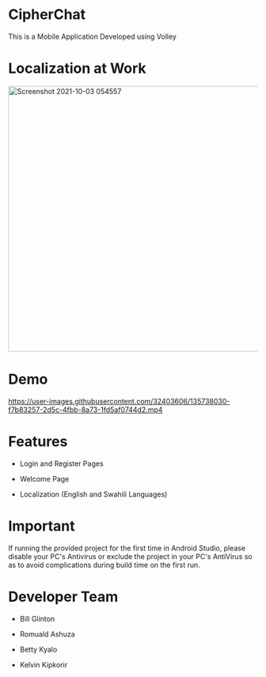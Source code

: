 # CipherChat
This is a Mobile Application Developed using Volley

# Localization at Work
<img width="537" alt="Screenshot 2021-10-03 054557" src="https://user-images.githubusercontent.com/32403606/135737729-0f0c2b8e-e683-4dc5-b94c-81eb292b63b5.png">

# Demo
https://user-images.githubusercontent.com/32403606/135738030-f7b83257-2d5c-4fbb-8a73-1fd5af0744d2.mp4

# Features
>
- Login and Register Pages
>
- Welcome Page
>
- Localization (English and Swahili Languages)
>
# Important
If running the provided project for the first time in Android Studio, please disable your PC's Antivirus or exclude the project in your PC's AntiVirus so as to avoid complications during build time on the first run.

# Developer Team
> 
- Bill Glinton
>
- Romuald Ashuza 
>
- Betty Kyalo
>
- Kelvin Kipkorir
>
